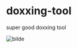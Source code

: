# doxxing-tool

super good doxxing tool

![bilde](https://github.com/user-attachments/assets/9828f13d-7f9f-4464-a737-9edf54264011)
